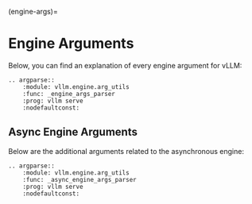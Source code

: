 (engine-args)=

# Engine Arguments

Below, you can find an explanation of every engine argument for vLLM:

```{eval-rst}
.. argparse::
    :module: vllm.engine.arg_utils
    :func: _engine_args_parser
    :prog: vllm serve
    :nodefaultconst:
```

## Async Engine Arguments

Below are the additional arguments related to the asynchronous engine:

```{eval-rst}
.. argparse::
    :module: vllm.engine.arg_utils
    :func: _async_engine_args_parser
    :prog: vllm serve
    :nodefaultconst:
```

